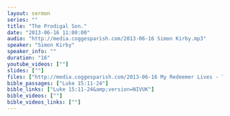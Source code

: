 ```yaml
---
layout: sermon
series: ""
title: "The Prodigal Son."
date: "2013-06-16 11:00:00"
audio: "http://media.coggesparish.com/2013-06-16 Simon Kirby.mp3"
speaker: "Simon Kirby"
speaker_info: ""
duration: "16"
youtube_videos: [""]
slides: [""]
files: ["http://media.coggesparish.com/2013-06-16 My Redeemer Lives - Team Hoyt.wmv"]
bible_passages: ["Luke 15:11-24"]
bible_links: ["Luke 15:11-24&amp;version=NIVUK"]
bible_videos: [""]
bible_videos_links: [""]
---
```

